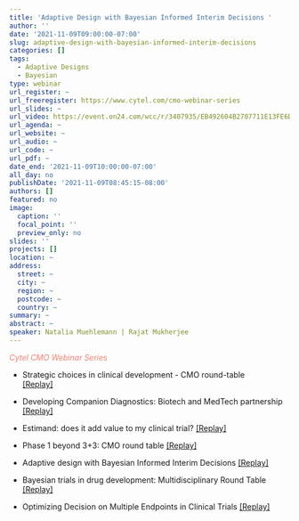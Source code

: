 ```yaml
---
title: 'Adaptive Design with Bayesian Informed Interim Decisions '
author: ''
date: '2021-11-09T09:00:00-07:00'
slug: adaptive-design-with-bayesian-informed-interim-decisions
categories: []
tags:
  - Adaptive Designs
  - Bayesian
type: webinar
url_register: ~
url_freeregister: https://www.cytel.com/cmo-webinar-series
url_slides: ~
url_video: https://event.on24.com/wcc/r/3407935/EB492604B2707711E13FE6DEFB7E3187?mode=login
url_agenda: ~
url_website: ~
url_audio: ~
url_code: ~
url_pdf: ~
date_end: '2021-11-09T10:00:00-07:00'
all_day: no
publishDate: '2021-11-09T08:45:15-08:00'
authors: []
featured: no
image:
  caption: ''
  focal_point: ''
  preview_only: no
slides: ''
projects: []
location: ~
address:
  street: ~
  city: ~
  region: ~
  postcode: ~
  country: ~
summary: ~
abstract: ~
speaker: Natalia Muehlemann | Rajat Mukherjee
---
```

<span style="color: salmon;">*Cytel CMO Webinar Series*</span>
<!--more-->
- Strategic choices in clinical development - CMO round-table  
[[Replay]](https://event.on24.com/wcc/r/3389677/D7386569DB58480805FC46F12F221952?mode=login)

- Developing Companion Diagnostics: Biotech and MedTech partnership  
[[Replay]](https://event.on24.com/wcc/r/3405536/E8007A871DD585A90735EAEC08475C0A?mode=login)

- Estimand: does it add value to my clinical trial?
[[Replay]](https://event.on24.com/wcc/r/3407955/B9CEBBC2D1CD7475A98B4CE748C38146?mode=login)

- Phase 1 beyond 3+3: CMO round table
[[Replay]](https://event.on24.com/wcc/r/3407958/DF0201AD7DB5AF14F10EEB57547F3F80?mode=login)

- Adaptive design with Bayesian Informed Interim Decisions
[[Replay]](https://event.on24.com/wcc/r/3407935/EB492604B2707711E13FE6DEFB7E3187?mode=login)

- Bayesian trials in drug development: Multidisciplinary Round Table
[[Replay]](https://event.on24.com/wcc/r/3407963/B770E479A673DEE2EDBD4E70020FA689?mode=login)

- Optimizing Decision on Multiple Endpoints in Clinical Trials
[[Replay]](https://event.on24.com/wcc/r/3431608/F45430540E15A6842D9B1642161A6F2A?mode=login)

